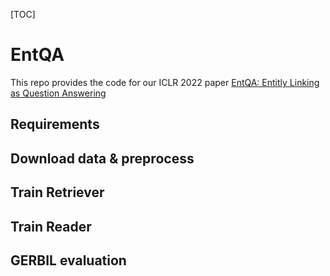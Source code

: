 [TOC]

# EntQA

This repo provides the code for our ICLR 2022 paper [EntQA: Entitly Linking as Question Answering](https://arxiv.org/pdf/2110.02369.pdf)

## Requirements

## Download data & preprocess

## Train Retriever 

## Train Reader 

## GERBIL evaluation
